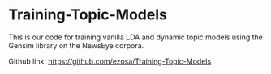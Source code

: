 # Training-Topic-Models
This is our code for training vanilla LDA and dynamic topic models using the Gensim library on the NewsEye corpora. 

Github link: https://github.com/ezosa/Training-Topic-Models

